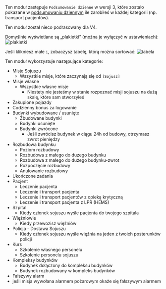 Ten moduł zastępuje `Podsumowanie dzienne` w wersji 3, które zostało pokazane w
 [podsumowaniu dziennym](https://www.operatorratunkowy.pl/credits) ile zarobiłeś w każdej kategorii (np. transport pacjentów).

Ten moduł został nieco podrasowany dla V4.

Domyślnie wyświetlane są „plakietki” (można je wyłączyć w ustawieniach):
![plakietki](assets/pl_PL/badges.png)

Jeśli klikniesz małe `i`, zobaczysz tabelę, którą można sortować:
![tabela](assets/pl_PL/table.png)

Ten moduł wykorzystuje następujące kategorie:

* Misje Sojuszu
    * Wszystkie misje, które zaczynają się od `[Sojusz]`
* Misje własne
    * Wszystkie własne misje
        * Niestety nie jesteśmy w stanie rozpoznać misji sojuszu na dużą skalę, które sam stworzyłeś
* Zakupione pojazdy
* Codzienny bonus za logowanie
* Budynki wybudowane / usunięte
    * Zbudowane budynki
    * Budynki usunięte
    * Budynki zwrócone
        * Jeśli zwrócisz budynek w ciągu 24h od budowy, otrzymasz zwrot pieniędzy
* Rozbudowa budynku
    * Poziom rozbudowy
    * Rozbudowa z małego do dużego budynku
    * Rozbudowa z małego do dużego budynku-zwrot
    * Rozpoczęcie rozbudowy
    * Anulowanie rozbudowy
* Ukończone zadania
* Pacjent
    * Leczenie pacjenta
    * Leczenie i transport pacjenta
    * Leczenie i transport pacjentów z opieką krytyczną
    * Leczenie i transport pacjenta z LPR (HEMS)
* Szpital
    * Kiedy członek sojuszu wyśle pacjenta do twojego szpitala
* Więźniowie
    * Kiedy przewozisz więźniów
* Policja - Dostawa Sojuszu
    * Kiedy członek sojuszu wyśle więźnia na jeden z twoich posterunków policji
* Kurs
    * Szkolenie własnego personelu
    * Szkolenie personelu sojuszu
* Kompleksy budynków
    * Budynek dołączony do kompleksu budynków
    * Budynek rozbudowany w kompleks budynków
* Fałszywy alarm
* jeśli misja wywołana alarmem pożarowym okaże się fałszywym alarmem
